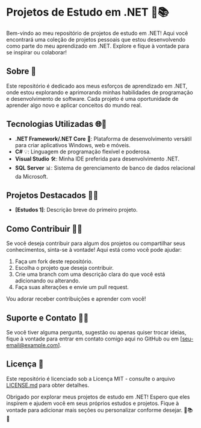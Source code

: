 # Projetos de Estudo em .NET 🚀📚

Bem-vindo ao meu repositório de projetos de estudo em .NET! Aqui você encontrará uma coleção de projetos pessoais que estou desenvolvendo como parte do meu aprendizado em .NET. Explore e fique à vontade para se inspirar ou colaborar!

## Sobre 📖

Este repositório é dedicado aos meus esforços de aprendizado em .NET, onde estou explorando e aprimorando minhas habilidades de programação e desenvolvimento de software. Cada projeto é uma oportunidade de aprender algo novo e aplicar conceitos do mundo real.

## Tecnologias Utilizadas 🌐💼

- **.NET Framework/.NET Core** 🌟: Plataforma de desenvolvimento versátil para criar aplicativos Windows, web e móveis.
- **C#** 💡: Linguagem de programação flexível e poderosa.
- **Visual Studio** 🛠️: Minha IDE preferida para desenvolvimento .NET.
- **SQL Server** 📊: Sistema de gerenciamento de banco de dados relacional da Microsoft.

## Projetos Destacados 🚀🌟

- **[Estudos 1]**: Descrição breve do primeiro projeto.

## Como Contribuir 🤝👏

Se você deseja contribuir para algum dos projetos ou compartilhar seus conhecimentos, sinta-se à vontade! Aqui está como você pode ajudar:

1. Faça um fork deste repositório.
2. Escolha o projeto que deseja contribuir.
3. Crie uma branch com uma descrição clara do que você está adicionando ou alterando.
4. Faça suas alterações e envie um pull request.

Vou adorar receber contribuições e aprender com você!

## Suporte e Contato 📧📞

Se você tiver alguma pergunta, sugestão ou apenas quiser trocar ideias, fique à vontade para entrar em contato comigo aqui no GitHub ou em [seu-email@example.com].

## Licença 📄

Este repositório é licenciado sob a Licença MIT - consulte o arquivo [LICENSE.md](LICENSE.md) para obter detalhes.

Obrigado por explorar meus projetos de estudo em .NET! Espero que eles inspirem e ajudem você em seus próprios estudos e projetos. Fique à vontade para adicionar mais seções ou personalizar conforme desejar. 🚀📚🌟
